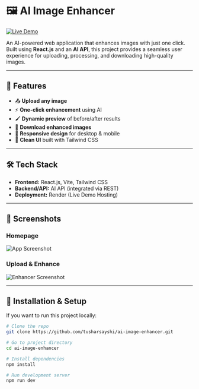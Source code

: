 # 🖼️ AI Image Enhancer

[![Live Demo](https://img.shields.io/badge/Live_Demo-Visit-blue)](https://ai-image-enhancer-ajvx.onrender.com/)  

An AI-powered web application that enhances images with just one click. Built using **React.js** and an **AI API**, this project provides a seamless user experience for uploading, processing, and downloading high-quality images.

---

## 🚀 Features

- 📤 **Upload any image**   
- ⚡ **One-click enhancement** using AI  
- 🖌️ **Dynamic preview** of before/after results  
- 💾 **Download enhanced images**  
- 📱 **Responsive design** for desktop & mobile  
- 🎨 **Clean UI** built with Tailwind CSS  

---

## 🛠️ Tech Stack

- **Frontend:** React.js, Vite, Tailwind CSS  
- **Backend/API:** AI API (integrated via REST)  
- **Deployment:** Render (Live Demo Hosting)  

---

## 📸 Screenshots

### Homepage  
![App Screenshot](https://github.com/user-attachments/assets/f763697e-c6af-4428-9e1b-b35489dc7356)

### Upload & Enhance  
![Enhancer Screenshot](https://github.com/user-attachments/assets/d6f57c27-8aaf-46a4-a1ed-f491d5f8fa64)

---

## 🔧 Installation & Setup

If you want to run this project locally:

```bash
# Clone the repo
git clone https://github.com/tusharsayshi/ai-image-enhancer.git

# Go to project directory
cd ai-image-enhancer

# Install dependencies
npm install

# Run development server
npm run dev
